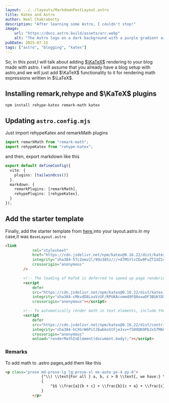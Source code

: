 ```yaml
---
layout: ../../layouts/MarkdownPostLayout.astro
title: Katex and Astro
author: Neel Chakraborty
description: "After learning some Astro, I couldn't stop!"
image:
    url: "https://docs.astro.build/assets/arc.webp"
    alt: "The Astro logo on a dark background with a purple gradient arc."
pubDate: 2025-07-15
tags: ["astro", "blogging", "katex"]
---
```


So, in this post,I will talk about adding [$\KaTeX$](https://katex.org) rendering to your blog made with astro. I will assume that you already have a blog setup with astro,and we will just add $\KaTeX$ functionality to it for rendering math expressions written in $\LaTeX$. 

## Installing remark,rehype and $\KaTeX$ plugins

``` npm
npm install rehype-katex remark-math katex
```
## Updating `astro.config.mjs`

Just import rehypeKatex and remarkMath plugins

``` ts
import remarkMath from "remark-math";
import rehypeKatex from "rehype-katex";
```
and then, export markdown like this 

```ts
export default defineConfig({
  vite: {
    plugins: [tailwindcss()]
  },
  markdown: {
    remarkPlugins: [remarkMath],
    rehypePlugins: [rehypeKatex],
  }
});
```
## Add the starter template

Finally, add the starter template from [here](https://katex.org/docs/browser),into your layout.astro.In my case,it was `BaseLayout.astro`

```html
<link
            rel="stylesheet"
            href="https://cdn.jsdelivr.net/npm/katex@0.16.22/dist/katex.min.css"
            integrity="sha384-5TcZemv2l/9On385z///+d7MSYlvIEw9FuZTIdZ14vJLqWphw7e7ZPuOiCHJcFCP"
            crossorigin="anonymous"
        />

        <!-- The loading of KaTeX is deferred to speed up page rendering -->
        <script
            defer
            src="https://cdn.jsdelivr.net/npm/katex@0.16.22/dist/katex.min.js"
            integrity="sha384-cMkvdD8LoxVzGF/RPUKAcvmm49FQ0oxwDF3BGKtDXcEc+T1b2N+teh/OJfpU0jr6"
            crossorigin="anonymous"></script>

        <!-- To automatically render math in text elements, include the auto-render extension: -->
        <script
            defer
            src="https://cdn.jsdelivr.net/npm/katex@0.16.22/dist/contrib/auto-render.min.js"
            integrity="sha384-hCXGrW6PitJEwbkoStFjeJxv+fSOOQKOPbJxSfM6G5sWZjAyWhXiTIIAmQqnlLlh"
            crossorigin="anonymous"
            onload="renderMathInElement(document.body);"></script>
```

### Remarks

To add math to .astro pages,add them like this 

``` html
<p class="prose md-prose-lg lg:prose-xl mx-auto px-4 py-6">
				{"\\( \\text{For all } a, b, c > 0 \\text{, we have:} \\)"}
				{
					"$$ \\frac{a}{b + c} + \\frac{b}{c + a} + \\frac{c}{a + b} \\geq \\frac{3}{2} $$"
				}
			</p>
```